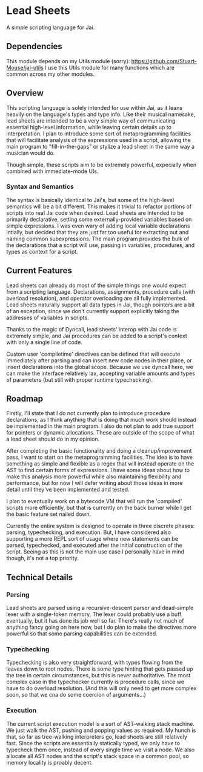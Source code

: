 
# Lead Sheets

A simple scripting language for Jai.


## Dependencies

This module depends on my Utils module (sorry): https://github.com/Stuart-Mouse/jai-utils
I use this Utils module for many functions which are common across my other modules.


## Overview

This scripting language is solely intended for use within Jai, as it leans heavily on the language's types and type info.
Like their musical namesake, lead sheets are intended to be a very simple way of communicating essential high-level information, while leaving certain details up to interpretation.
I plan to introduce some sort of metaprogramming facilities that will facilitate analysis of the expressions used in a script, allowing the main program to "fill-in-the-gaps" or stylize a lead sheet in the same way a musician would do. 

Though simple, these scripts aim to be extremely powerful, expecially when combined with immediate-mode UIs.


### Syntax and Semantics

The syntax is basically identical to Jai's, but some of the high-level semantics will be a bit different.
This makes it trivial to refactor portions of scripts into real Jai code when desired.
Lead sheets are intended to be primarily declarative, setting some externally-provided variables based on simple expressions.
I was even wary of adding local variable declarations intially, but decided that they are just far too useful for extracting out and naming common subexpressions.
The main program provides the bulk of the declarations that a script will use, passing in variables, procedures, and types as context for a script.


## Current Features

Lead sheets can already do most of the simple things one would expect from a scripting language.
Declarations, assignments, procedure calls (with overload resolution), and operator overloading are all fully implemented.
Lead sheets naturally support all data types in Jai, though pointers are a bit of an exception, since we don't currently support explicitly taking the addresses of variables in scripts.

Thanks to the magic of Dyncall, lead sheets' interop with Jai code is extremely simple, and Jai procedures can be added to a script's context with only a single line of code.

Custom user 'compiletime' directives can be defined that will execute immediately after parsing and can insert new code nodes in their place, or insert declarations into the global scope.
Because we use dyncall here, we can make the interface relatively lax, accepting variable amounts and types of parameters (but still with proper runtime typechecking).


## Roadmap

Firstly, I'll state that I do not currently plan to introduce procedure declarations, as I think anything that is doing that much work should instead be implemented in the main program.
I also do not plan to add true support for pointers or dynamic allocations. These are outside of the scope of what a lead sheet should do in my opinion.

After completing the basic functionality and doing a cleanup/improvement pass, I want to start on the metaprogramming facilities.
The idea is to have something as simple and flexible as a regex that will instead operate on the AST to find certain forms of expressions.
I have some ideas about how to make this analysis more powerful while also maintaining flexibility and performance, but for now I will defer writing about those ideas in more detail until they've been implemented and tested.

I plan to eventually work on a bytecode VM that will run the 'compiled' scripts more efficiently, but that is currently on the back burner while I get the basic feature set nailed down. 

Currently the entire system is designed to operate in three discrete phases: parsing, typechecking, and execution. 
But, I have considered also supporting a more REPL sort of usage where new statements can be parsed, typechecked, and executed after the initial construction of the script.
Seeing as this is not the main use case I personally have in mind though, it's not a top priority.


## Technical Details

### Parsing

Lead sheets are parsed using a recursive-descent parser and dead-simple lexer with a single-token memory.
The lexer could probably use a buff eventually, but it has done its job well so far.
There's really not much of anything fancy going on here now, but I do plan to make the directives more powerful so that some parsing capabilities can be extended.

### Typechecking

Typechecking is also very straightforward, with types flowing from the leaves down to root nodes. 
There is some type hinting that gets passed up the tree in certain circumstances, but this is never authoritative.
The most complex case in the typechecker currently is procedure calls, since we have to do overload resolution. (And this will only need to get more complex soon, so that we cna do some coercion of arguments...)

### Execution

The current script execution model is a sort of AST-walking stack machine.
We just walk the AST, pushing and popping values as required. 
My hunch is that, so far as tree-walking interpreters go, lead sheets are still relatively fast.
Since the scripts are essentially statically typed, we only have to typecheck them once, instead of every single time we visit a node.
We also allocate all AST nodes and the script's stack space in a common pool, so memory locality is proably decent.

